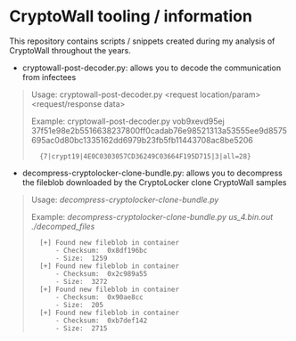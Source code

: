 # CryptoWall tooling / information
This repository contains scripts / snippets created during my analysis of CryptoWall throughout the years.

* cryptowall-post-decoder.py: allows you to decode the communication from infectees
>
> Usage: cryptowall-post-decoder.py <request location/param> <request/response data>
> 
> Example:
>       cryptowall-post-decoder.py vob9xevd95ej 37f51e98e2b5516638237800ff0cadab76e98521313a53555ee9d8575695ac0d80bc1335162dd6979b23fb5fb11443708ac8be5206
> 
>       {7|crypt19|4E0C0303057CD36249C03664F195D715|3|all=28}
>
* decompress-cryptolocker-clone-bundle.py: allows you to decompress the fileblob downloaded by the CryptoLocker clone CryptoWall samples
>
> Usage: *decompress-cryptolocker-clone-bundle.py <bundle filename> <directory for output>*
> 
> Example:
>       *decompress-cryptolocker-clone-bundle.py us_4.bin.out ./decomped_files*
>
>		[+] Found new fileblob in container
>			- Checksum:  0x8df196bc
>			- Size:  1259
>		[+] Found new fileblob in container
>			- Checksum:  0x2c989a55
>			- Size:  3272
>		[+] Found new fileblob in container
>			- Checksum:  0x90ae8cc
>			- Size:  205
>		[+] Found new fileblob in container
>			- Checksum:  0xb7def142
>			- Size:  2715
